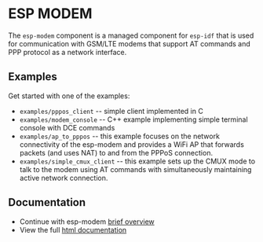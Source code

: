 # ESP MODEM

The `esp-modem` component is a managed component for `esp-idf` that is used for communication with GSM/LTE modems
that support AT commands and PPP protocol as a network interface.

## Examples

Get started with one of the examples:
* `examples/pppos_client` -- simple client implemented in C
* `examples/modem_console` -- C++ example implementing simple terminal console with DCE commands
* `examples/ap_to_pppos` -- this example focuses on the network connectivity of the esp-modem and provides a WiFi AP
  that forwards packets (and uses NAT) to and from the PPPoS connection.
* `examples/simple_cmux_client` -- this example sets up the CMUX mode to talk to the modem using AT commands
  with simultaneously maintaining active network connection.

## Documentation

* Continue with esp-modem [brief overview](docs/README.md)
* View the full [html documentation ](docs/html/index.html)